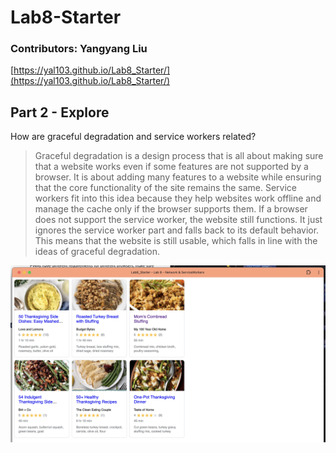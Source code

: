 # Lab8-Starter
### Contributors: Yangyang Liu

[https://yal103.github.io/Lab8_Starter/](https://yal103.github.io/Lab8_Starter/)

## Part 2 - Explore
How are graceful degradation and service workers related?
> Graceful degradation is a design process that is all about making sure that a website works even if some features are not supported by a browser. It is about adding many features to a website while ensuring that the core functionality of the site remains the same. Service workers fit into this idea because they help websites work offline and manage the cache only if the browser supports them. If a browser does not support the service worker, the website still functions. It just ignores the service worker part and falls back to its default behavior. This means that the website is still usable, which falls in line with the ideas of graceful degradation.

![PWA Image](pwa.png)
